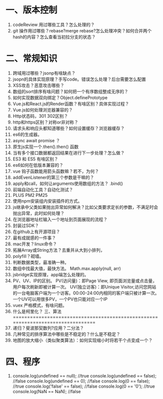 一、版本控制
================================================================================
1. codeReview 用过哪些工具？怎么处理的？
2. git 操作用过哪些？rebase?merge rebase?怎么处理冲突？如何合并两个hash的内容？怎么查看当初拉分支的状态？

二、常规知识
================================================================================

1. 跨域用过哪些？jsonp有啥缺点？
2. jsopn的具体实现原理？手写code。错误怎么处理？后台需要怎么配置
3. XSS攻击？恶意攻击哪些？
4. 数组的sort排序有啥问题？如何把一个有序数组整成无序的？
5. 如何实现数据双向绑定？Object.definePrototype
6. Vue.js和React.js的Render函数？有啥区别？具体实现过程？
7. Vue.js如何处理浏览器兼容的？
8. Http状态码，301 302区别？
9. http和https区别？对称or非对称？
10. 请求头和响应头都知道哪些？如何设置缓存？浏览器缓存？
11. es6的生成器。
12. async await promise ？
13. 原生js实现一个.then().then() 函数
14. 当有多个接口数据都返回结果在进行下一步处理？怎么做？
15. ES3 和 ES5 有啥区别？
16. es6如何在低版本兼容的？
17. vue 钩子函数能用箭头函数嘛？若不，为何？
18. addEvenListener的第三个参数是干嘛的？
19. apply和call，如何让arguments使用数组的方法？ .bind()
20. 前端自动化工具？自动化测试？
21. PLUS PM2 PM25
22. 使用npm安装组内安装插件的方式。
23. js继承中父类如果抛出异常如何解决？比如父类要求定长的参数，不满足时会抛出异常，此时如何处理？
24. 在浏览器地址栏输入一个地址到页面展现的流程？
25. 封装过SDK？
26. 在github上有开源项目？
27. 最有成就感的一件事？
28. mac开发？linux命令？
29. 拓展Array或String方法？去重并从大到小排列，
30. polyfill？砌墙。
31. 判断数据类型，最准确一种。
32. 数组中找最大值，最快方法。 Math.max.apply(null, arr)
33. jsbridge实现原理，app端怎么处理的。
34. PV、UV、IP的区别。
PV(访问量)：即Page View, 即页面浏览量或点击量，用户每次刷新即被计算一次。
UV(独立访客)：即Unique Visitor,访问您网站的一台电脑客户端为一个访客。00:00-24:00内相同的客户端只被计算一次。一个UV可以用很多PV，一个PV也只能对应一个IP
35. vuex 严格模式，有啥问题。
36. 什么是柯里化？
三、算法
================================================================================
1. 递归？斐波那契数列?应用？二分法？
3. 几种常见的排序算法中哪些是不稳定的？什么是不稳定？
2. 地图的放大缩小（类似聚类算法）：如何实现缩小时将若干个点变成一个？

四、程序
================================================================================
1. console.log(undefined == null); //true
console.log(undefined == false); //false
console.log(undefined == 0); //false
console.log(0 == false); //true
console.log('false' == false); //false
console.log(0 == '0'); //true
console.log(NaN == NaN); //false
